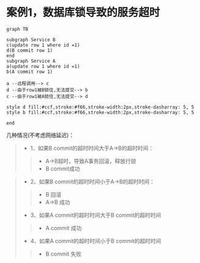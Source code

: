 # 案例1，数据库锁导致的服务超时

```mermaid
graph TB

subgraph Service B
c(update row 1 where id =1)
d(B commit row 1)
end
subgraph Service A
a(update row 1 where id =1)
b(A commit row 1)

a --远程调用--> c
d --由于row1被B锁住,无法提交--> b
c --由于row1被A锁住,无法提交--> d

style d fill:#ccf,stroke:#f66,stroke-width:2px,stroke-dasharray: 5, 5
style b fill:#ccf,stroke:#f66,stroke-width:2px,stroke-dasharray: 5, 5

end
```
几种情况(不考虑网络延迟)：
>- 1、如果B commit的超时时间大于A->B的超时时间：
>>- A->B超时，导致A事务回滚，释放行锁
>>- B commit成功

>- 2、如果B commit的超时时间小于A->B的超时时间：
>>- B 回滚
>>- A->B 成功
>- 3、如果A commit的超时时间大于B commit的超时时间 
>>- A commit 成功
>- 4、如果A commit的超时时间小于B commit的超时时间 
>>- B commit 失败

<!--stackedit_data:
eyJoaXN0b3J5IjpbLTE0MDY2MDQzMl19
-->